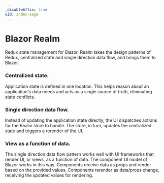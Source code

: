 ```yaml
---  
_disableAffix: true  
uid: index-page  
---  
```

  
# Blazor Realm

Redux state management for Blazor. Realm takes the design patterns of Redux, centralized state and single direction data flow, and brings them to Blazor.

### Centralized state. 

Application state is defined in one location. This helps reason about an application's data needs and acts as a single source of truth, eliminating state conflicts.

### Single direction data flow.

Instead of updating the application state directly, the UI dispatches actions for the Realm store to handle. The store, in turn, updates the centralized state and triggers a rerender of the UI.

### View as a function of data. 

The single direction data flow pattern works well with UI frameworks that render UI, or views, as a function of data. The component UI model of Blazor works in this way. Components receive data as props and render based on the provided values. Components rerender as data/props change, receiving the updated values for rendering.

